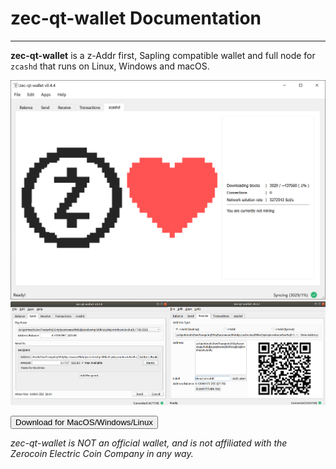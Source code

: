 # zec-qt-wallet Documentation

---

**zec-qt-wallet** is a z-Addr first, Sapling compatible wallet and full node for `zcashd` that runs on Linux, Windows and macOS.

![Zec QT Wallet](images/screenshot-main.png)
![Zec QT Wallet](images/screenshot-sub.png)

<div class="downloadbinbutton"><a href="https://github.com/ZcashFoundation/zec-qt-wallet/releases"><button class="button">Download for MacOS/Windows/Linux</button></a></div>

_zec-qt-wallet is NOT an official wallet, and is not affiliated with the Zerocoin Electric Coin Company in any way._